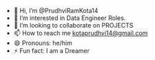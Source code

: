 - 👋 Hi, I’m @PrudhviRamKota14
- 👀 I’m interested in Data Engineer Roles.
- 💞️ I’m looking to collaborate on PROJECTS
- 📫 How to reach me kotaprudhvi14@gmail.com
- 😄 Pronouns: he/him
- ⚡ Fun fact: I am a Dreamer

<!---
PrudhviRamKota14/PrudhviRamKota14 is a ✨ special ✨ repository because its `README.md` (this file) appears on your GitHub profile.
You can click the Preview link to take a look at your changes.
--->
